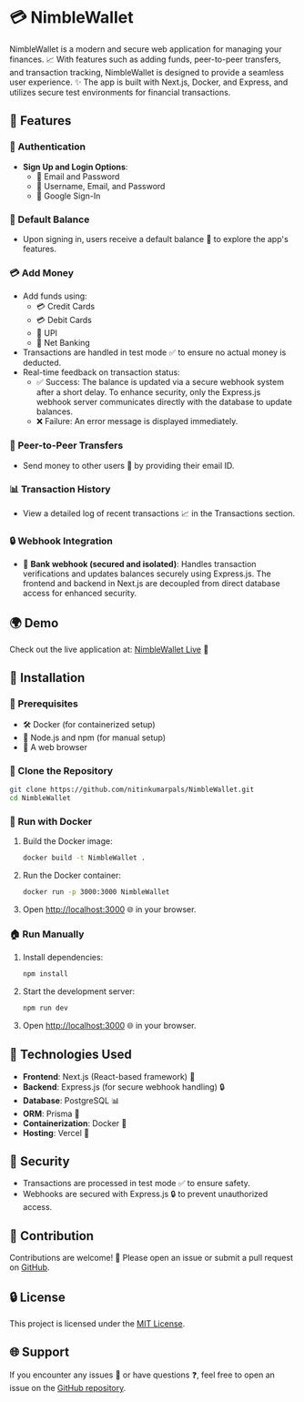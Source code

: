 # 💳 NimbleWallet

NimbleWallet is a modern and secure web application for managing your finances. 📈 With features such as adding funds, peer-to-peer transfers, and transaction tracking, NimbleWallet is designed to provide a seamless user experience. ✨ The app is built with Next.js, Docker, and Express, and utilizes secure test environments for financial transactions.

## 🌟 Features

### 🔐 Authentication

- **Sign Up and Login Options**:
  - 🔧 Email and Password
  - 🔧 Username, Email, and Password
  - 🔧 Google Sign-In

### 💸 Default Balance

- Upon signing in, users receive a default balance 🎯 to explore the app's features.

### 💳 Add Money

- Add funds using:
  - 💳 Credit Cards
  - 💳 Debit Cards
  - 💺 UPI
  - 🏦 Net Banking
- Transactions are handled in test mode ✅ to ensure no actual money is deducted.
- Real-time feedback on transaction status:
  - ✅ Success: The balance is updated via a secure webhook system after a short delay. To enhance security, only the Express.js webhook server communicates directly with the database to update balances.
  - ❌ Failure: An error message is displayed immediately.

### 🤝 Peer-to-Peer Transfers

- Send money to other users 🚀 by providing their email ID.

### 📊 Transaction History

- View a detailed log of recent transactions 📈 in the Transactions section.

### 🔒 Webhook Integration

- 🏦 **Bank webhook (secured and isolated)**: Handles transaction verifications and updates balances securely using Express.js. The frontend and backend in Next.js are decoupled from direct database access for enhanced security.

## 🌍 Demo

Check out the live application at: [NimbleWallet Live](https://wallet-app-navy.vercel.app) 🌟

## 🚀 Installation

### 🔧 Prerequisites

- 🛠️ Docker (for containerized setup)
- 🔧 Node.js and npm (for manual setup)
- 🔧 A web browser

### 🔧 Clone the Repository

```bash
git clone https://github.com/nitinkumarpals/NimbleWallet.git
cd NimbleWallet
```

### 🚧 Run with Docker

1. Build the Docker image:
   ```bash
   docker build -t NimbleWallet .
   ```
2. Run the Docker container:
   ```bash
   docker run -p 3000:3000 NimbleWallet
   ```
3. Open [http://localhost:3000](http://localhost:3000) 🌐 in your browser.

### 🏠 Run Manually

1. Install dependencies:
   ```bash
   npm install
   ```
2. Start the development server:
   ```bash
   npm run dev
   ```
3. Open [http://localhost:3000](http://localhost:3000) 🌐 in your browser.

## 🔧 Technologies Used

- **Frontend**: Next.js (React-based framework) 🔧
- **Backend**: Express.js (for secure webhook handling) 🔒
- **Database**: PostgreSQL 📊
- **ORM**: Prisma 🔄
- **Containerization**: Docker 🚧
- **Hosting**: Vercel 🚀

## 💪 Security

- Transactions are processed in test mode ✅ to ensure safety.
- Webhooks are secured with Express.js 🔒 to prevent unauthorized access.

## 🔧 Contribution

Contributions are welcome! 💖 Please open an issue or submit a pull request on [GitHub](https://github.com/nitinkumarpals/NimbleWallet).

## 🔒 License

This project is licensed under the [MIT License](LICENSE).

## 🌐 Support

If you encounter any issues 🚫 or have questions ❓, feel free to open an issue on the [GitHub repository](https://github.com/nitinkumarpals/NimbleWallet).
